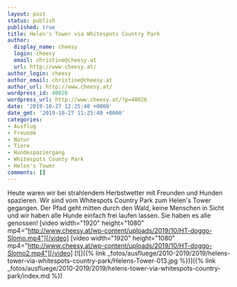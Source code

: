 ```yaml
---
layout: post
status: publish
published: true
title: Helen's Tower via Whitespots Country Park
author:
  display_name: cheesy
  login: cheesy
  email: christine@cheesy.at
  url: http://www.cheesy.at/
author_login: cheesy
author_email: christine@cheesy.at
author_url: http://www.cheesy.at/
wordpress_id: 40026
wordpress_url: http://www.cheesy.at/?p=40026
date: '2019-10-27 12:25:40 +0000'
date_gmt: '2019-10-27 11:25:40 +0000'
categories:
- Ausflug
- Freunde
- Natur
- Tiere
- Hundespaziergang
- Whitespots County Park
- Helen's Tower
comments: []
---
```

Heute waren wir bei strahlendem Herbstwetter mit Freunden und Hunden spazieren. Wir sind vom Whitespots Country Park zum Helen's Tower gegangen. Der Pfad geht mitten durch den Wald, keine Menschen in Sicht und wir haben alle Hunde einfach frei laufen lassen. Sie haben es alle genossen!
[video width="1920" height="1080" mp4="http://www.cheesy.at/wp-content/uploads/2019/10/HT-doggo-Slomo.mp4"][/video]
[video width="1920" height="1080" mp4="http://www.cheesy.at/wp-content/uploads/2019/10/HT-doggo-Slomo2.mp4"][/video]
[![]({% link _fotos/ausfluege/2010-2019/2019/helens-tower-via-whitespots-country-park/Helens-Tower-013.jpg %})]({% link _fotos/ausfluege/2010-2019/2019/helens-tower-via-whitespots-country-park/index.md %})
